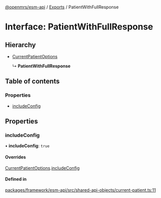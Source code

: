 [@openmrs/esm-api](../API.md) / [Exports](../modules.md) / PatientWithFullResponse

# Interface: PatientWithFullResponse

## Hierarchy

- [CurrentPatientOptions](currentpatientoptions.md)

  ↳ **PatientWithFullResponse**

## Table of contents

### Properties

- [includeConfig](patientwithfullresponse.md#includeconfig)

## Properties

### includeConfig

• **includeConfig**: ``true``

#### Overrides

[CurrentPatientOptions](currentpatientoptions.md).[includeConfig](currentpatientoptions.md#includeconfig)

#### Defined in

[packages/framework/esm-api/src/shared-api-objects/current-patient.ts:11](https://github.com/openmrs/openmrs-esm-core/blob/master/packages/framework/esm-api/src/shared-api-objects/current-patient.ts#L11)
